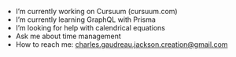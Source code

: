 -  I’m currently working on Cursuum (cursuum.com)
-  I’m currently learning GraphQL with Prisma
-  I’m looking for help with calendrical equations
-  Ask me about time management
-  How to reach me: charles.gaudreau.jackson.creation@gmail.com
